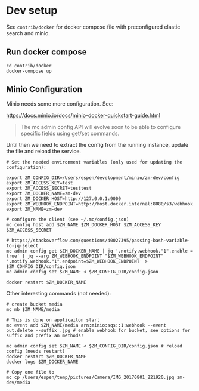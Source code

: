 # Dev setup

See ```contrib/docker``` for docker compose file with preconfigured elastic search and minio.

## Run docker compose
```
cd contrib/docker
docker-compose up
```

## Minio Configuration

Minio needs some more configuration. See: 

https://docs.minio.io/docs/minio-docker-quickstart-guide.html

> The mc admin config API will evolve soon to be able to configure specific fields using get/set commands.
 
Until then we need to extract the config from the running instance, update the file and reload the service.  

```
# Set the needed environment variables (only used for updating the configuration):

export ZM_CONFIG_DIR=/Users/espen/development/minio/zm-dev/config
export ZM_ACCESS_KEY=test
export ZM_ACCESS_SECRET=testtest
export ZM_DOCKER_NAME=zm-dev
export ZM_DOCKER_HOST=http://127.0.0.1:9000
export ZM_WEBHOOK_ENDPOINT=http://host.docker.internal:8080/s3/webhook
export ZM_NAME=zm-dev

# configure the client (see ~/.mc/config.json)
mc config host add $ZM_NAME $ZM_DOCKER_HOST $ZM_ACCESS_KEY $ZM_ACCESS_SECRET

# https://stackoverflow.com/questions/40027395/passing-bash-variable-to-jq-select
mc admin config get $ZM_DOCKER_NAME | jq '.notify.webhook."1".enable = true' | jq --arg ZM_WEBHOOK_ENDPOINT "$ZM_WEBHOOK_ENDPOINT" '.notify.webhook."1".endpoint=$ZM_WEBHOOK_ENDPOINT' > $ZM_CONFIG_DIR/config.json
mc admin config set $ZM_NAME < $ZM_CONFIG_DIR/config.json

docker restart $ZM_DOCKER_NAME

``` 

Other interesting commands (not needed):
```
# create bucket media
mc mb $ZM_NAME/media

# This is done on applicaiton start
mc event add $ZM_NAME/media arn:minio:sqs::1:webhook --event put,delete --suffix .jpg # enable webhook for bucket, see options for suffix and prefix an methods!

mc admin config set $ZM_NAME < $ZM_CONFIG_DIR/config.json # reload config (needs restart)
docker restart $ZM_DOCKER_NAME
docker logs $ZM_DOCKER_NAME

# Copy one file to 
mc cp /Users/espen/temp/pictures/Camera/IMG_20170801_221920.jpg zm-dev/media

```
